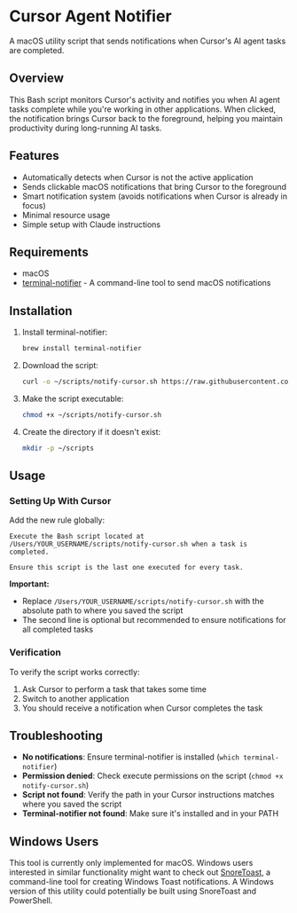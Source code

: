 # Cursor Agent Notifier

A macOS utility script that sends notifications when Cursor's AI agent tasks are completed.

## Overview

This Bash script monitors Cursor's activity and notifies you when AI agent tasks complete while you're working in other applications. When clicked, the notification brings Cursor back to the foreground, helping you maintain productivity during long-running AI tasks.

## Features

- Automatically detects when Cursor is not the active application
- Sends clickable macOS notifications that bring Cursor to the foreground
- Smart notification system (avoids notifications when Cursor is already in focus)
- Minimal resource usage
- Simple setup with Claude instructions

## Requirements

- macOS
- [terminal-notifier](https://github.com/julienXX/terminal-notifier) - A command-line tool to send macOS notifications

## Installation

1. Install terminal-notifier:
   ```bash
   brew install terminal-notifier
   ```

2. Download the script:
   ```bash
   curl -o ~/scripts/notify-cursor.sh https://raw.githubusercontent.com/hgbdev/cursor-agent-notifier/main/notify-cursor.sh
   ```

3. Make the script executable:
   ```bash
   chmod +x ~/scripts/notify-cursor.sh
   ```

4. Create the directory if it doesn't exist:
   ```bash
   mkdir -p ~/scripts
   ```

## Usage

### Setting Up With Cursor

Add the new rule globally:

```
Execute the Bash script located at /Users/YOUR_USERNAME/scripts/notify-cursor.sh when a task is completed.

Ensure this script is the last one executed for every task.
```

**Important:**
- Replace `/Users/YOUR_USERNAME/scripts/notify-cursor.sh` with the absolute path to where you saved the script
- The second line is optional but recommended to ensure notifications for all completed tasks

### Verification

To verify the script works correctly:
1. Ask Cursor to perform a task that takes some time
2. Switch to another application
3. You should receive a notification when Cursor completes the task

## Troubleshooting

- **No notifications**: Ensure terminal-notifier is installed (`which terminal-notifier`)
- **Permission denied**: Check execute permissions on the script (`chmod +x notify-cursor.sh`)
- **Script not found**: Verify the path in your Cursor instructions matches where you saved the script
- **Terminal-notifier not found**: Make sure it's installed and in your PATH

## Windows Users

This tool is currently only implemented for macOS. Windows users interested in similar functionality might want to check out [SnoreToast](https://github.com/KDE/snoretoast), a command-line tool for creating Windows Toast notifications. A Windows version of this utility could potentially be built using SnoreToast and PowerShell.